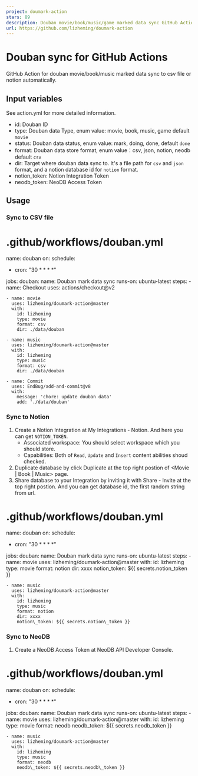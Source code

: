```yaml
---
project: doumark-action
stars: 89
description: Douban movie/book/music/game marked data sync GitHub Action | 豆瓣观影/阅读/音乐/游戏记录同步
url: https://github.com/lizheming/doumark-action
---
```


Douban sync for GitHub Actions
==============================

GitHub Action for douban movie/book/music marked data sync to csv file or notion automatically.

Input variables
---------------

See action.yml for more detailed information.

-   id: Douban ID
-   type: Douban data Type, enum value: movie, book, music, game default `movie`
-   status: Douban data status, enum value: mark, doing, done, default `done`
-   format: Douban data store format, enum value：csv, json, notion, neodb default `csv`
-   dir: Target where douban data sync to. It's a file path for `csv` and `json` format, and a notion database id for `notion` format.
-   notion\_token: Notion Integration Token
-   neodb\_token: NeoDB Access Token

Usage
-----

### Sync to CSV file

# .github/workflows/douban.yml
name: douban
on: 
  schedule:
  - cron: "30 \* \* \* \*"

jobs:
  douban:
    name: Douban mark data sync
    runs-on: ubuntu-latest
    steps:
    - name: Checkout
      uses: actions/checkout@v2

    - name: movie
      uses: lizheming/doumark-action@master
      with:
        id: lizheming
        type: movie
        format: csv
        dir: ./data/douban

    - name: music
      uses: lizheming/doumark-action@master
      with:
        id: lizheming
        type: music
        format: csv
        dir: ./data/douban
  
    - name: Commit
      uses: EndBug/add-and-commit@v8
      with:
        message: 'chore: update douban data'
        add: './data/douban'

### Sync to Notion

1.  Create a Notion Integration at My Integrations - Notion. And here you can get `NOTION_TOKEN`.
    -   Associated workspace: You should select workspace which you should store.
    -   Capabilities: Both of `Read`, `Update` and `Insert` content abilities shoud checked.
2.  Duplicate database by click Duplicate at the top right postion of <Movie | Book | Music\> page.
3.  Share database to your Integration by inviting it with Share - Invite at the top right postion. And you can get database id, the first random string from url.

# .github/workflows/douban.yml
name: douban
on: 
  schedule:
  - cron: "30 \* \* \* \*"

jobs:
  douban:
    name: Douban mark data sync
    runs-on: ubuntu-latest
    steps:
    - name: movie
      uses: lizheming/doumark-action@master
      with:
        id: lizheming
        type: movie
        format: notion
        dir: xxxx
        notion\_token: ${{ secrets.notion\_token }}
        
    - name: music
      uses: lizheming/doumark-action@master
      with:
        id: lizheming
        type: music
        format: notion
        dir: xxxx
        notion\_token: ${{ secrets.notion\_token }}

### Sync to NeoDB

1.  Create a NeoDB Access Token at NeoDB API Developer Console.

# .github/workflows/douban.yml
name: douban
on: 
  schedule:
  - cron: "30 \* \* \* \*"

jobs:
  douban:
    name: Douban mark data sync
    runs-on: ubuntu-latest
    steps:
    - name: movie
      uses: lizheming/doumark-action@master
      with:
        id: lizheming
        type: movie
        format: neodb
        neodb\_token: ${{ secrets.neodb\_token }}
        
    - name: music
      uses: lizheming/doumark-action@master
      with:
        id: lizheming
        type: music
        format: neodb
        neodb\_token: ${{ secrets.neodb\_token }}

